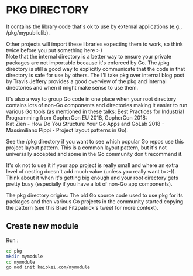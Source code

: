 # PKG DIRECTORY

It contains the library code that's ok to use by external applications (e.g., /pkg/mypubliclib). 

Other projects will import these libraries expecting them to work, so think twice before you put something here :-)  
Note that the internal directory is a better way to ensure your private packages are not importable because it's 
enforced by Go. The /pkg directory is still a good way to explicitly communicate that the code in that directory is safe
for use by others. The I'll take pkg over internal blog post by Travis Jeffery provides a good overview of the pkg and
internal directories and when it might make sense to use them.

It's also a way to group Go code in one place when your root directory contains lots of non-Go components and 
directories making it easier to run various Go tools (as mentioned in these talks: Best Practices for Industrial 
Programming from GopherCon EU 2018, GopherCon 2018:  
Kat Zien - How Do You Structure Your Go Apps and GoLab 2018 - Massimiliano Pippi - Project layout patterns in Go).

See the /pkg directory if you want to see which popular Go repos use this project layout pattern. This is a common 
layout pattern, but it's not universally accepted and some in the Go community don't recommend it.

It's ok not to use it if your app project is really small and where an extra level of nesting doesn't add much value 
(unless you really want to :-)). Think about it when it's getting big enough and your root directory gets pretty busy 
(especially if you have a lot of non-Go app components).

The pkg directory origins: The old Go source code used to use pkg for its packages and then various Go projects in the 
community started copying the pattern (see this Brad Fitzpatrick's tweet for more context).

## Create new module

Run :

```sh
cd pkg
mkdir mymodule
cd mymodule
go mod init kaiokei.com/mymodule
```